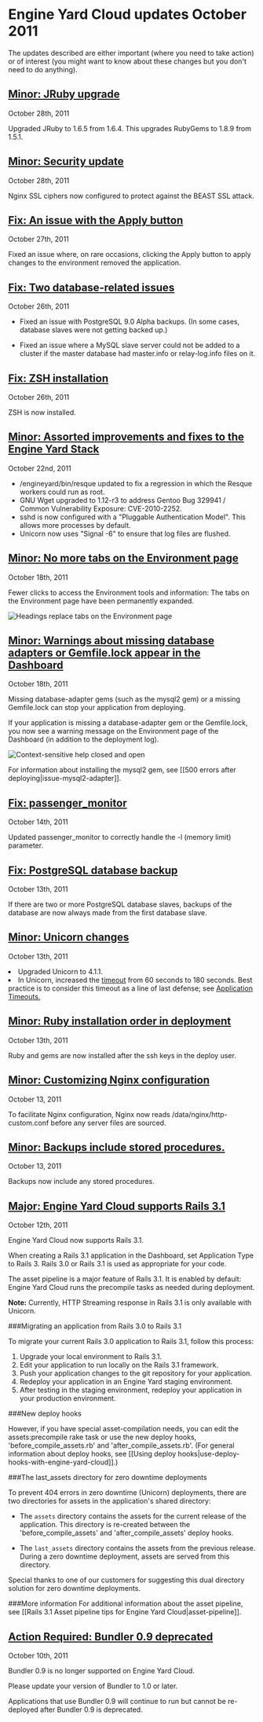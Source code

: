 # Engine Yard Cloud updates October 2011

The updates described are either important (where you need to take action) or of interest (you might want to know about these changes but you don't need to do anything). 

<a href=#update16><h2 id="update16">Minor: JRuby upgrade </h2></a>

October 28th, 2011

Upgraded JRuby to 1.6.5 from 1.6.4. This upgrades RubyGems to 1.8.9 from 1.5.1.


<a href=#update15><h2 id="update15">Minor: Security update </h2></a>

October 28th, 2011

Nginx SSL ciphers now configured to protect against the BEAST SSL attack. 

<a href=#update14><h2 id="update14">Fix: An issue with the Apply button </h2></a>

October 27th, 2011

Fixed an issue where, on rare occasions, clicking the Apply button to apply changes to the environment removed the application.

<a href=#update13><h2 id="update13">Fix: Two database-related issues</h2></a>

October 26th, 2011

* Fixed an issue with PostgreSQL 9.0 Alpha backups. (In some cases, database slaves were not getting backed up.)

* Fixed an issue where a MySQL slave server could not be added to a cluster if the master database had master.info or relay-log.info files on it.

<a href=#update12><h2 id="update12">Fix: ZSH installation</h2></a>

October 26th, 2011

ZSH is now installed.

<a href=#update11><h2 id="update11">Minor: Assorted improvements and fixes to the Engine Yard Stack</h2></a>

October 22nd, 2011

* /engineyard/bin/resque updated to fix a regression in which the Resque workers could run as root.
* GNU Wget upgraded to 1.12-r3 to address Gentoo Bug 329941 / Common Vulnerability Exposure: CVE-2010-2252.
* sshd is now configured with a "Pluggable Authentication Model". This allows more processes by default.
* Unicorn now uses "Signal -6" to ensure that log files are flushed.


<a href=#update10><h2 id="update10">Minor: No more tabs on the Environment page</h2></a>

October 18th, 2011

Fewer clicks to access the Environment tools and information: The tabs on the Environment page have been permanently expanded. 

![Headings replace tabs on the Environment page](images/no_more_tabs.png)

<a href=#update9><h2 id="update9">Minor: Warnings about missing database adapters or Gemfile.lock appear in the Dashboard</h2></a>

October 18th, 2011

Missing database-adapter gems (such as the mysql2 gem) or a missing Gemfile.lock can stop your application from deploying. 

If your application is missing a database-adapter gem or the Gemfile.lock, you now see a warning message on the Environment page of the Dashboard (in addition to the deployment log). 

![Context-sensitive help closed and open](images/gemfile_warning.png)

For information about installing the mysql2 gem, see [[500 errors after deploying|issue-mysql2-adapter]].

<a href=#update8><h2 id="update8">Fix: passenger_monitor</h2></a>

October 14th, 2011

Updated passenger_monitor to correctly handle the -l (memory limit) parameter.

<a href=#update7><h2 id="update7">Fix: PostgreSQL database backup</h2></a>

October 13th, 2011

If there are two or more PostgreSQL database slaves, backups of the database are now always made from the first database slave.


<a href=#update6><h2 id="update6">Minor: Unicorn changes</h2></a>

October 13th, 2011

<li>Upgraded Unicorn to 4.1.1.</li>
<li>In Unicorn, increased the <a href="http://unicorn.bogomips.org/Unicorn/Configurator.html#method-i-timeout">timeout</a> from 60 seconds to 180 seconds. Best practice is to consider this timeout as a line of last defense; see <a href="http://unicorn.bogomips.org/Application_Timeouts.html">Application Timeouts.</a></li>

<a href=#update5><h2 id="update5">Minor: Ruby installation order in deployment</h2></a>

October 13th, 2011

Ruby and gems are now installed after the ssh keys in the deploy user.

<a href=#update4><h2 id="update4">Minor: Customizing Nginx configuration</h2></a>

October 13, 2011

To facilitate Nginx configuration, Nginx now reads /data/nginx/http-custom.conf before any server files are sourced.

<a href=#update3><h2 id="update3">Minor: Backups include stored procedures.</h2></a>

October 13, 2011

Backups now include any stored procedures.

<a href=#update2><h2 id="update2">**Major:** Engine Yard Cloud supports Rails 3.1</h2></a>

October 12th, 2011

Engine Yard Cloud now supports Rails 3.1.

When creating a Rails 3.1 application in the Dashboard, set Application Type to Rails 3. Rails 3.0 or Rails 3.1 is used as appropriate for your code.  

The asset pipeline is a major feature of Rails 3.1. It is enabled by default: Engine Yard Cloud runs the precompile tasks as needed during deployment. 

**Note:** Currently, HTTP Streaming response in Rails 3.1 is only available with Unicorn. 

###Migrating an application from Rails 3.0 to Rails 3.1

To migrate your current Rails 3.0 application to Rails 3.1, follow this process:  

1. Upgrade your local environment to Rails 3.1.
2. Edit your application to run locally on the Rails 3.1 framework.
3. Push your application changes to the git repository for your application.
4. Redeploy your application in an Engine Yard staging environment.
5. After testing in the staging environment, redeploy your application in your production environment.

###New deploy hooks

However, if you have special asset-compilation needs, you can edit the assets:precompile rake task or use the new deploy hooks, 'before_compile_assets.rb' and 'after_compile_assets.rb'. (For general information about deploy hooks, see [[Using deploy hooks|use-deploy-hooks-with-engine-yard-cloud]].)

###The last_assets directory for zero downtime deployments

To prevent 404 errors in zero downtime (Unicorn) deployments, there are two directories for assets in the application's shared directory:  

* The `assets` directory contains the assets for the current release of the application. This directory is re-created between the 'before_compile_assets' and 'after_compile_assets' deploy hooks.

* The `last_assets` directory contains the assets from the previous release. During a zero downtime deployment, assets are served from this directory.  

Special thanks to one of our customers for suggesting this dual directory solution for zero downtime deployments.



###More information
For additional information about the asset pipeline, see [[Rails 3.1 Asset pipeline tips for Engine Yard Cloud|asset-pipeline]].




<a href=#update1><h2 id="update1">Action Required: Bundler 0.9 deprecated</h2></a>

October 10th, 2011

Bundler 0.9 is no longer supported on Engine Yard Cloud. 

Please update your version of Bundler to 1.0 or later.

Applications that use Bundler 0.9 will continue to run but cannot be re-deployed after Bundler 0.9 is deprecated. 




[1]: #update1        "update1"
[2]: #update2        "update2"
[3]: #update3        "update3"
[4]: #update4        "update4"
[5]: #update5        "update5"
[6]: #update6        "update6"
[7]: #update7        "update7"
[8]: #update8        "update8"
[9]: #update9        "update9"
[10]: #update10        "update10"
[11]: #update11        "update11"
[12]: #update12        "update12"
[13]: #update13        "update13"
[14]: #update14        "update14"
[15]: #update15        "update15"
[16]: #update16        "update16"
[17]: #update17        "update17"
